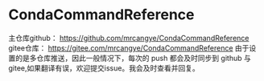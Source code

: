 # CondaCommandReference
主仓库github：
https://github.com/mrcangye/CondaCommandReference
gitee仓库：
https://gitee.com/mrcangye/CondaCommandReference
由于设置的是多仓库推送，因此一般情况下，每次的 push 都会及时同步到 github 与 gitee,如果翻译有误，欢迎提交issue。我会及时查看并回复。